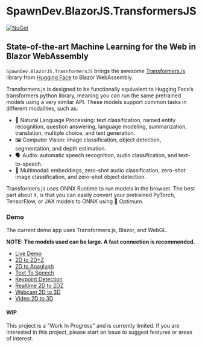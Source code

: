 ﻿# SpawnDev.BlazorJS.TransformersJS
[![NuGet](https://img.shields.io/nuget/dt/SpawnDev.BlazorJS.TransformersJS.svg?label=SpawnDev.BlazorJS.TransformersJS)](https://www.nuget.org/packages/SpawnDev.BlazorJS.TransformersJS) 

## State-of-the-art Machine Learning for the Web in Blazor WebAssembly
`SpawnDev.BlazorJS.TrasnformersJS` brings the awesome [Transformers.js](https://github.com/huggingface/transformers.js/) library from [Hugging Face]() to Blazor WebAssembly.

Transformers.js is designed to be functionally equivalent to Hugging Face’s transformers python library, meaning you can run the same pretrained models using a very similar API. These models support common tasks in different modalities, such as:

- 📝 Natural Language Processing: text classification, named entity recognition, question answering, language modeling, summarization, translation, multiple choice, and text generation.  
- 🖼️ Computer Vision: image classification, object detection, segmentation, and depth estimation.  
- 🗣️ Audio: automatic speech recognition, audio classification, and text-to-speech.  
- 🐙 Multimodal: embeddings, zero-shot audio classification, zero-shot image classification, and zero-shot object detection.  

Transformers.js uses ONNX Runtime to run models in the browser. The best part about it, is that you can easily convert your pretrained PyTorch, TensorFlow, or JAX models to ONNX using 🤗 Optimum.

### Demo
The current demo app uses Transformers.js, Blazor, and WebGL.

**NOTE: The models used can be large. A fast connection is recommended.**  

- [Live Demo](https://lostbeard.github.io/SpawnDev.BlazorJS.TransformersJS)  
- [2D to 2D+Z](https://lostbeard.github.io/SpawnDev.BlazorJS.TransformersJS)  
- [2D to Anaglyph](https://lostbeard.github.io/SpawnDev.BlazorJS.TransformersJS/AnaglyphImageDemo)  
- [Text To Speech](https://lostbeard.github.io/SpawnDev.BlazorJS.TransformersJS/TextToSpeechClient)  
- [Keypoint Detection](https://lostbeard.github.io/SpawnDev.BlazorJS.TransformersJS/KeypointDetectionDemo)  
- [Realtime 2D to 2DZ](https://lostbeard.github.io/SpawnDev.BlazorJS.TransformersJS/RealTime2DZ)  
- [Webcam 2D to 3D](https://lostbeard.github.io/SpawnDev.BlazorJS.TransformersJS/RealTime2Dto3D)  
- [Video 2D to 3D](https://lostbeard.github.io/SpawnDev.BlazorJS.TransformersJS/RealTimeVideo2Dto3D)

#### WIP
This project is a "Work In Progress" and is currently limited. If you are interested in this project, please start an issue to suggest features or areas of interest.
